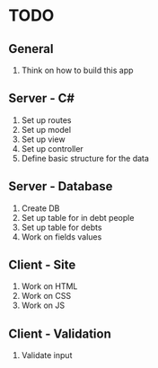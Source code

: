 # TODO

## General

1. Think on how to build this app

## Server - C#

1. Set up routes
2. Set up model
3. Set up view
4. Set up controller
6. Define basic structure for the data

## Server - Database

1. Create DB
2. Set up table for in debt people
3. Set up table for debts
4. Work on fields values

## Client - Site

1. Work on HTML
2. Work on CSS
3. Work on JS

## Client - Validation

1. Validate input
